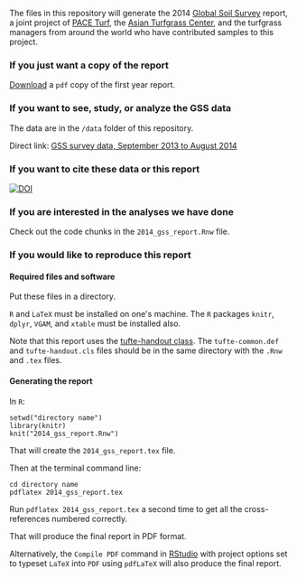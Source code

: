 The files in this repository will generate the 2014 [Global Soil Survey](http://www.paceturf.org/journal/global_soil_survey) report, a joint project of [PACE Turf](http://www.paceturf.org/), the [Asian Turfgrass Center](http://www.asianturfgrass.com/), and the turfgrass managers from around the world who have contributed samples to this project. 

### If you just want a copy of the report

[Download](http://www.paceturf.org/PTRI/Documents/2014_gss_report.pdf) a `pdf` copy of the first year report.

### If you want to see, study, or analyze the GSS data 

The data are in the `/data` folder of this repository. 

Direct link: [GSS survey data, September 2013 to August 2014](https://github.com/micahwoods/2014_gss_report/blob/master/data/20140910_gss.csv)

### If you want to cite these data or this report

[![DOI](https://zenodo.org/badge/doi/10.5281/zenodo.23033.svg)](http://dx.doi.org/10.5281/zenodo.23033)

### If you are interested in the analyses we have done

Check out the code chunks in the `2014_gss_report.Rnw` file.

### If you would like to reproduce this report

#### Required files and software

Put these files in a directory. 

`R` and `LaTeX` must be installed on one's machine. The `R` packages `knitr`, `dplyr`, `VGAM`, and `xtable` must be installed also.

Note that this report uses the [tufte-handout class](https://code.google.com/p/tufte-latex/). The `tufte-common.def` and `tufte-handout.cls` files should be in the same directory with the `.Rnw` and `.tex` files.

#### Generating the report

In `R`:

`setwd("directory name")`   
`library(knitr)`   
`knit("2014_gss_report.Rnw")`   

That will create the `2014_gss_report.tex` file.

Then at the terminal command line:

`cd directory name`   
`pdflatex 2014_gss_report.tex`   

Run `pdflatex 2014_gss_report.tex` a second time to get all the cross-references numbered correctly.

That will produce the final report in PDF format. 

Alternatively, the `Compile PDF` command in [RStudio](http://www.rstudio.com/) with project options set to typeset `LaTeX` into `PDF` using `pdfLaTeX` will also produce the final report.